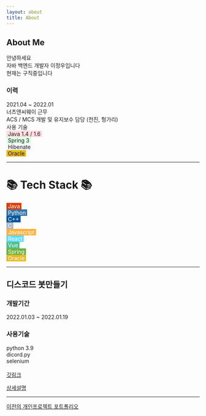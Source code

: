 ```yaml
---
layout: about
title: About
---
```


## About Me

안녕하세요<br>
자바 백엔드 개발자 이정우입니다<br>
현재는 구직중입니다

### 이력

2021.04 ~ 2022.01<br>
너츠앤씨웨이 근무<br>
ACS / MCS 개발 및 유지보수 담당 (천진, 헝가리)<br>
사용 기술<br>
<span style='background-color: #ffdce0'>&nbsp;Java 1.4 / 1.6&nbsp;</span><br>
<span style='background-color: #dcffe4'>&nbsp;Spring 3&nbsp;</span><br>
<span style='background-color: #f6f8fa'>&nbsp;Hibenate&nbsp;</span><br>
<span style='background-color: #E6B91E'>&nbsp;Oracle&nbsp;</span><br>

---

# 📚 Tech Stack 📚

<span style='color: white; background-color: #DF3A01'>&nbsp;Java&nbsp;</span><br>
<span style='color: white; background-color: #3776AB'>&nbsp;Python&nbsp;</span><br>
<span style='color: white; background-color: #00599C'>&nbsp;C++&nbsp;</span><br>
<span style='color: white; background-color: #A8B9CC'>&nbsp;C&nbsp;</span><br>
<span style='color: white; background-color: #ffb13b'>&nbsp;Javascript&nbsp;</span><br>
<span style='color: white; background-color: #61DAFB'>&nbsp;React&nbsp;</span><br>
<span style='color: white; background-color: #4FC08D'>&nbsp;Vue&nbsp;</span><br>
<span style='color: white; background-color: #6DB33F'>&nbsp;Spring&nbsp;</span><br>
<span style='color: white; background-color: #E6B91E'>&nbsp;Oracle&nbsp;</span><br>

---

## 디스코드 봇만들기

### 개발기간

2022.01.03 ~ 2022.01.19

### 사용기술

python 3.9<br>
dicord.py<br>
selenium<br><br>
[깃링크](https://github.com/iceameri/DiscordMusicBot) <br>

<a href = "https://iceameri.github.io//toy_project/2022/01/28/discordMusicBot_python.html" target = "링크 방법" > 상세설명 </a>

---

<a href = "https://github.com/iceameri/YatThemeBlog/tree/master/assets/etc" target = "링크 방법" > 이전의 개인프로젝트 포트폴리오 </a>
